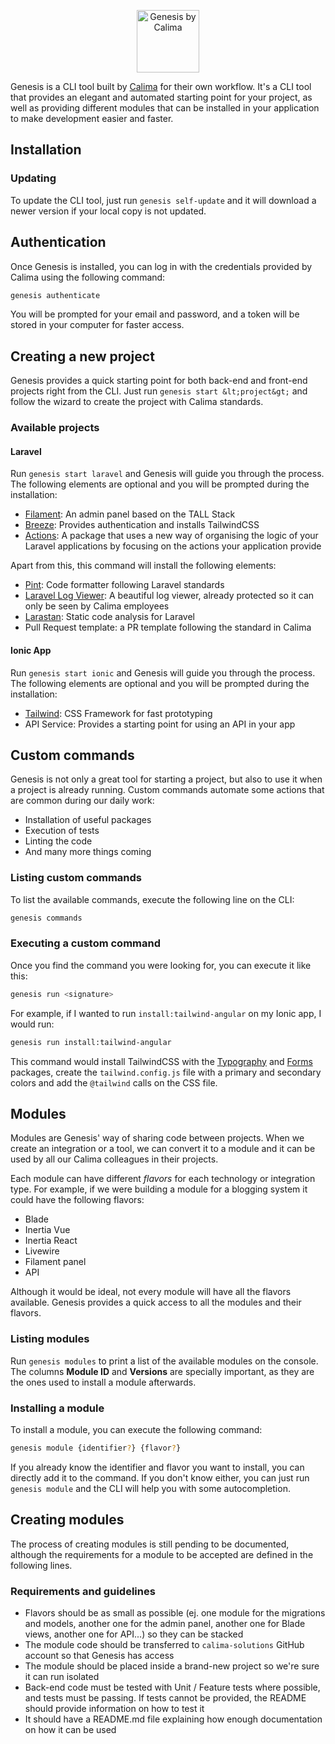 <p align="center">
    <img title="Genesis by Calima" height="100" src="https://genesis.by.calimasolutions.com/assets/genesis-by-calima.png" />
</p>

Genesis is a CLI tool built by [Calima](https://calimasolutions.com) for their own workflow. It's a CLI tool that provides an elegant and automated starting point for your project, as well as providing different modules that can be installed in your application to make development easier and faster.

## Installation

### Updating

To update the CLI tool, just run `genesis self-update` and it will download a newer version if your local copy is not updated.

## Authentication
Once Genesis is installed, you can log in with the credentials provided by Calima using the following command:

```bash
genesis authenticate
```

You will be prompted for your email and password, and a token will be stored in your computer for faster access.

## Creating a new project
Genesis provides a quick starting point for both back-end and front-end projects right from the CLI. Just run `genesis start &lt;project&gt;` and follow the wizard to create the project with Calima standards.

### Available projects

#### Laravel

Run `genesis start laravel` and Genesis will guide you through the process. The following elements are optional and you will be prompted during the installation:

- [Filament](https://filamentphp.com): An admin panel based on the TALL Stack
- [Breeze](https://github.com/laravel/breeze): Provides authentication and installs TailwindCSS
- [Actions](https://laravelactions.com/): A package that uses a new way of organising the logic of your Laravel applications by focusing on the actions your application provide

Apart from this, this command will install the following elements:

- [Pint](https://github.com/laravel/pint): Code formatter following Laravel standards
- [Laravel Log Viewer](https://github.com/opcodesio/log-viewer): A beautiful log viewer, already protected so it can only be seen by Calima employees
- [Larastan](https://github.com/nunomaduro/larastan): Static code analysis for Laravel
- Pull Request template: a PR template following the standard in Calima

#### Ionic App

Run `genesis start ionic` and Genesis will guide you through the process. The following elements are optional and you will be prompted during the installation:

- [Tailwind](https://tailwindcss.com): CSS Framework for fast prototyping
- API Service: Provides a starting point for using an API in your app

## Custom commands
Genesis is not only a great tool for starting a project, but also to use it when a project is already running. Custom commands automate some actions that are common during our daily work:

- Installation of useful packages
- Execution of tests
- Linting the code
- And many more things coming

### Listing custom commands
To list the available commands, execute the following line on the CLI:

```bash
genesis commands
```

### Executing a custom command
Once you find the command you were looking for, you can execute it like this:

```bash
genesis run <signature>
```

For example, if I wanted to run `install:tailwind-angular` on my Ionic app, I would run:

```bash
genesis run install:tailwind-angular
```

This command would install TailwindCSS with the [Typography](https://tailwindcss.com/docs/typography-plugin) and [Forms](https://github.com/tailwindlabs/tailwindcss-forms) packages, create the `tailwind.config.js` file with a primary and secondary colors and add the `@tailwind` calls on the CSS file.

## Modules
Modules are Genesis' way of sharing code between projects. When we create an integration or a tool, we can convert it to a module and it can be used by all our Calima colleagues in their projects.

Each module can have different *flavors* for each technology or integration type. For example, if we were building a module for a blogging system it could have the following flavors:

- Blade
- Inertia Vue
- Inertia React
- Livewire
- Filament panel
- API

Although it would be ideal, not every module will have all the flavors available. Genesis provides a quick access to all the modules and their flavors.

### Listing modules
Run `genesis modules` to print a list of the available modules on the console. The columns **Module ID** and **Versions** are specially important, as they are the ones used to install a module afterwards.

### Installing a module
To install a module, you can execute the following command:

```bash
genesis module {identifier?} {flavor?}
```

If you already know the identifier and flavor you want to install, you can directly add it to the command. If you don't know either, you can just run `genesis module` and the CLI will help you with some autocompletion.

## Creating modules
The process of creating modules is still pending to be documented, although the requirements for a module to be accepted are defined in the following lines.

### Requirements and guidelines
- Flavors should be as small as possible (ej. one module for the migrations and models, another one for the admin panel, another one for Blade views, another one for API...) so they can be stacked
- The module code should be transferred to `calima-solutions` GitHub account so that Genesis has access
- The module should be placed inside a brand-new project so we're sure it can run isolated
- Back-end code must be tested with Unit / Feature tests where possible, and tests must be passing. If tests cannot be provided, the README should provide information on how to test it
- It should have a README.md file explaining how enough documentation on how it can be used
